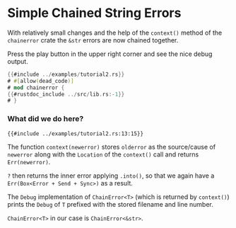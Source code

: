 # Simple Chained String Errors

With relatively small changes and the help of the `context()` method of the `chainerror` crate
the `&str` errors are now chained together.

Press the play button in the upper right corner and see the nice debug output.

~~~rust
{{#include ../examples/tutorial2.rs}}
# #[allow(dead_code)]
# mod chainerror {
{{#rustdoc_include ../src/lib.rs:-1}}
# }
~~~

### What did we do here?

~~~rust,ignore
{{#include ../examples/tutorial2.rs:13:15}}
~~~

The function `context(newerror)` stores `olderror` as the source/cause of `newerror` 
along with the `Location` of the `context()` call and returns `Err(newerror)`.

`?` then returns the inner error applying `.into()`, so that we
again have a `Err(Box<Error + Send + Sync>)` as a result.

The `Debug` implementation of `ChainError<T>` (which is returned by `context()`)
prints the `Debug` of `T` prefixed with the stored filename and line number.

`ChainError<T>` in our case is `ChainError<&str>`.
